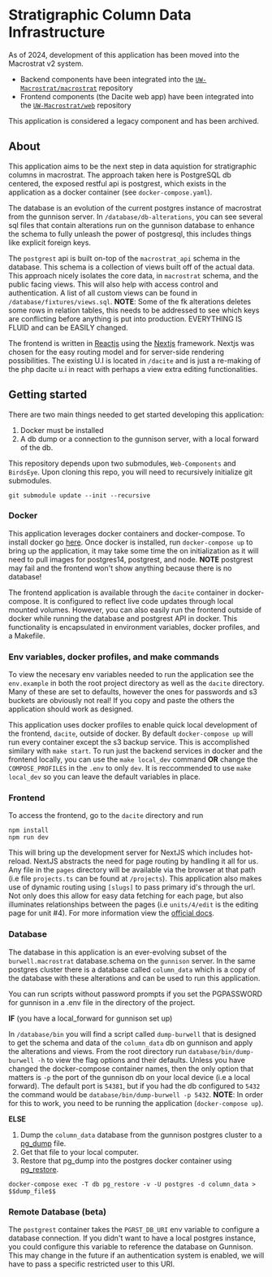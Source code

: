 # Stratigraphic Column Data Infrastructure

As of 2024, development of this application has been moved into the Macrostrat v2 system.

- Backend components have been integrated into the [`UW-Macrostrat/macrostrat`](https://github.com/UW-Macrostrat/macrostrat) repository
- Frontend components (the Dacite web app) have been integrated into the [`UW-Macrostrat/web`](https://github.com/UW-Macrostrat/web) repository

This application is considered a legacy component and has been archived.

## About

This application aims to be the next step in data aquistion for stratigraphic columns in macrostrat. The approach taken here is PostgreSQL db centered, the exposed restful api is postgrest, which exists in the application as a docker container (see `docker-compose.yaml`).

The database is an evolution of the current postgres instance of macrostrat from the gunnison server. In `/database/db-alterations`, you can see several sql files that contain alterations run on the gunnison database to enhance the schema to fully unleash the power of postgresql, this includes things like explicit foreign keys.

The `postgrest` api is built on-top of the `macrostrat_api` schema in the database. This schema is a collection of views built off of the actual data. This approach nicely isolates the core data, in `macrostrat` schema, and the public facing views. This will also help with access control and authentication. A list of all custom views can be found in `/database/fixtures/views.sql`. **NOTE**: Some of the fk alterations deletes some rows in relation tables, this needs to be addressed to see which keys are conflicting before anything is put into production. EVERYTHING IS FLUID and can be EASILY changed.

The frontend is written in [Reactjs](https://reactjs.org/) using the [Nextjs](https://nextjs.org/) framework. Nextjs was chosen for the easy routing model and for server-side rendering possibilities. The existing U.I is located in `/dacite` and is just a re-making of the php dacite u.i in react with perhaps a view extra editing functionalities.

## Getting started

There are two main things needed to get started developing this application:

1.  Docker must be installed
2.  A db dump or a connection to the gunnison server, with a local forward of the db.

This repository depends upon two submodules, `Web-Components` and `BirdsEye`. Upon cloning this repo, you will need to recursively initialize git submodules.

```
git submodule update --init --recursive
```

### Docker

This application leverages docker containers and docker-compose. To install docker go [here](https://www.docker.com/get-started). Once docker is installed, run `docker-compose up` to bring up the application, it may take some time the on initialization as it will need to pull images for postgres14, postgrest, and node. **NOTE** postgrest may fail and the frontend won't show anything because there is no database!

The frontend application is available through the `dacite` container in docker-compose. It is configured to reflect live code updates through local mounted volumes. However, you can also easily run the frontend outside of docker while running the database and postgrest API in docker. This functionality is encapsulated in environment variables, docker profiles, and a Makefile.

### Env variables, docker profiles, and make commands

To view the necesary env variables needed to run the application see the `env.example` in both the root project directory as well as the `dacite` directory. Many of these are set to defaults, however the ones for passwords and s3 buckets are obviously not real! If you copy and paste the others the application should work as designed.

This application uses docker profiles to enable quick local development of the frontend, `dacite`, outside of docker. By default `docker-compose up` will run every container except the s3 backup service. This is accomplished similary with `make start`. To run just the backend services in docker and the frontend locally, you can use the `make local_dev` command **OR** change the `COMPOSE_PROFILES` in the `.env` to only `dev`. It is reccommended to use `make local_dev` so you can leave the default variables in place.

### Frontend

To access the frontend, go to the `dacite` directory and run

```
npm install
npm run dev
```

This will bring up the development server for NextJS which includes hot-reload. NextJS abstracts the need for page routing by handling it all for us. Any file in the `pages` directory will be available via the browser at that path (i.e file `projects.ts` can be found at `/projects`). This application also makes use of dynamic routing using `[slugs]` to pass primary id's through the url. Not only does this allow for easy data fetching for each page, but also illuminates relationships between the pages (i.e `units/4/edit` is the editing page for unit #4). For more information view the [official docs](https://nextjs.org/docs/routing/dynamic-routes).

### Database

The database in this application is an ever-evolving subset of the `burwell.macrostrat` database.schema on the `gunnison` server. In the same postgres cluster there is a database called `column_data` which is a copy of the database with these alterations and can be used to run this application.

You can run scripts without password prompts if you set the PGPASSWORD for gunnison in a .env file in the directory of the project.

**IF** (you have a local_forward for gunnison set up)

In `/database/bin` you will find a script called `dump-burwell` that is designed to get the schema and data of the `column_data` db on gunnison and apply the alterations and views. From the root directory run `database/bin/dump-burwell -h` to view the flag options and their defaults. Unless you have changed the docker-compose container names, then the only option that matters is `-p` the port of the gunnison db on your local device (i.e a local forward). The default port is `54381`, but if you had the db configured to `5432` the command would be `database/bin/dump-burwell -p 5432`. **NOTE**: In order for this to work, you need to be running the application (`docker-compose up`).

**ELSE**

1. Dump the `column_data` database from the gunnison postgres cluster to a [pg_dump](https://www.postgresql.org/docs/current/app-pgdump.html) file.
2. Get that file to your local computer.
3. Restore that pg_dump into the postgres docker container using [pg_restore](https://www.postgresql.org/docs/current/app-pgrestore.html).

```
docker-compose exec -T db pg_restore -v -U postgres -d column_data > $$dump_file$$
```

### Remote Database (beta)

The `postgrest` container takes the `PGRST_DB_URI` env variable to configure a database connection. If you didn't want to have a local postgres instance, you could configure this variable to reference the database on Gunnison. This may change in the future if an authentication system is enabled, we will have to pass a specific restricted user to this URI.
